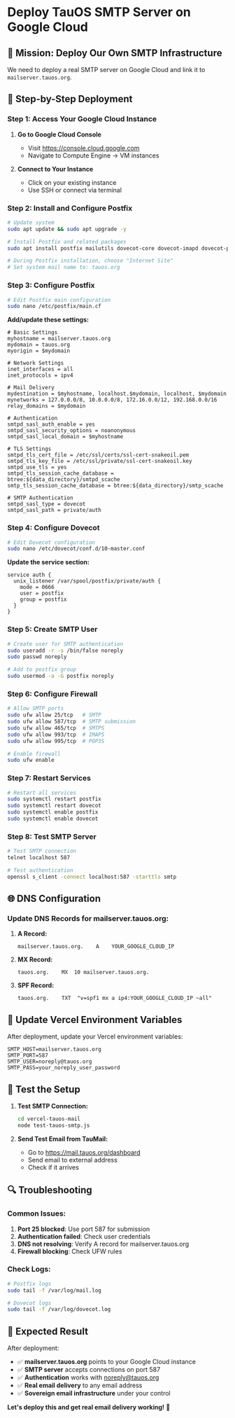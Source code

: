 # Deploy TauOS SMTP Server on Google Cloud

## 🎯 Mission: Deploy Our Own SMTP Infrastructure

We need to deploy a real SMTP server on Google Cloud and link it to `mailserver.tauos.org`.

## 🚀 Step-by-Step Deployment

### Step 1: Access Your Google Cloud Instance

1. **Go to Google Cloud Console**
   - Visit https://console.cloud.google.com
   - Navigate to Compute Engine → VM instances

2. **Connect to Your Instance**
   - Click on your existing instance
   - Use SSH or connect via terminal

### Step 2: Install and Configure Postfix

```bash
# Update system
sudo apt update && sudo apt upgrade -y

# Install Postfix and related packages
sudo apt install postfix mailutils dovecot-core dovecot-imapd dovecot-pop3d -y

# During Postfix installation, choose "Internet Site"
# Set system mail name to: tauos.org
```

### Step 3: Configure Postfix

```bash
# Edit Postfix main configuration
sudo nano /etc/postfix/main.cf
```

**Add/update these settings:**
```
# Basic Settings
myhostname = mailserver.tauos.org
mydomain = tauos.org
myorigin = $mydomain

# Network Settings
inet_interfaces = all
inet_protocols = ipv4

# Mail Delivery
mydestination = $myhostname, localhost.$mydomain, localhost, $mydomain
mynetworks = 127.0.0.0/8, 10.0.0.0/8, 172.16.0.0/12, 192.168.0.0/16
relay_domains = $mydomain

# Authentication
smtpd_sasl_auth_enable = yes
smtpd_sasl_security_options = noanonymous
smtpd_sasl_local_domain = $myhostname

# TLS Settings
smtpd_tls_cert_file = /etc/ssl/certs/ssl-cert-snakeoil.pem
smtpd_tls_key_file = /etc/ssl/private/ssl-cert-snakeoil.key
smtpd_use_tls = yes
smtpd_tls_session_cache_database = btree:${data_directory}/smtpd_scache
smtp_tls_session_cache_database = btree:${data_directory}/smtp_scache

# SMTP Authentication
smtpd_sasl_type = dovecot
smtpd_sasl_path = private/auth
```

### Step 4: Configure Dovecot

```bash
# Edit Dovecot configuration
sudo nano /etc/dovecot/conf.d/10-master.conf
```

**Update the service section:**
```
service auth {
  unix_listener /var/spool/postfix/private/auth {
    mode = 0666
    user = postfix
    group = postfix
  }
}
```

### Step 5: Create SMTP User

```bash
# Create user for SMTP authentication
sudo useradd -r -s /bin/false noreply
sudo passwd noreply

# Add to postfix group
sudo usermod -a -G postfix noreply
```

### Step 6: Configure Firewall

```bash
# Allow SMTP ports
sudo ufw allow 25/tcp   # SMTP
sudo ufw allow 587/tcp  # SMTP submission
sudo ufw allow 465/tcp  # SMTPS
sudo ufw allow 993/tcp  # IMAPS
sudo ufw allow 995/tcp  # POP3S

# Enable firewall
sudo ufw enable
```

### Step 7: Restart Services

```bash
# Restart all services
sudo systemctl restart postfix
sudo systemctl restart dovecot
sudo systemctl enable postfix
sudo systemctl enable dovecot
```

### Step 8: Test SMTP Server

```bash
# Test SMTP connection
telnet localhost 587

# Test authentication
openssl s_client -connect localhost:587 -starttls smtp
```

## 🌐 DNS Configuration

### Update DNS Records for mailserver.tauos.org:

1. **A Record:**
   ```
   mailserver.tauos.org.    A    YOUR_GOOGLE_CLOUD_IP
   ```

2. **MX Record:**
   ```
   tauos.org.    MX  10 mailserver.tauos.org.
   ```

3. **SPF Record:**
   ```
   tauos.org.    TXT  "v=spf1 mx a ip4:YOUR_GOOGLE_CLOUD_IP ~all"
   ```

## 🔧 Update Vercel Environment Variables

After deployment, update your Vercel environment variables:

```
SMTP_HOST=mailserver.tauos.org
SMTP_PORT=587
SMTP_USER=noreply@tauos.org
SMTP_PASS=your_noreply_user_password
```

## 🧪 Test the Setup

1. **Test SMTP Connection:**
   ```bash
   cd vercel-tauos-mail
   node test-tauos-smtp.js
   ```

2. **Send Test Email from TauMail:**
   - Go to https://mail.tauos.org/dashboard
   - Send email to external address
   - Check if it arrives

## 🔍 Troubleshooting

### Common Issues:
1. **Port 25 blocked**: Use port 587 for submission
2. **Authentication failed**: Check user credentials
3. **DNS not resolving**: Verify A record for mailserver.tauos.org
4. **Firewall blocking**: Check UFW rules

### Check Logs:
```bash
# Postfix logs
sudo tail -f /var/log/mail.log

# Dovecot logs
sudo tail -f /var/log/dovecot.log
```

## 🎯 Expected Result

After deployment:
- ✅ **mailserver.tauos.org** points to your Google Cloud instance
- ✅ **SMTP server** accepts connections on port 587
- ✅ **Authentication** works with noreply@tauos.org
- ✅ **Real email delivery** to any email address
- ✅ **Sovereign email infrastructure** under your control

**Let's deploy this and get real email delivery working!** 🚀 